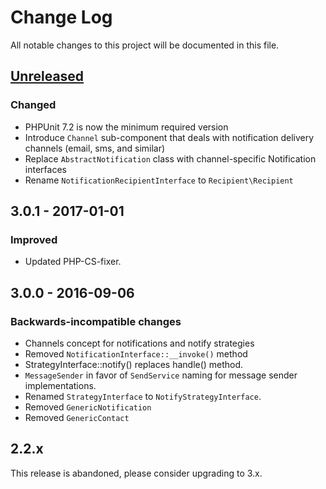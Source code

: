 # Change Log
All notable changes to this project will be documented in this file.

## [Unreleased][link-unreleased]

### Changed
- PHPUnit 7.2 is now the minimum required version
- Introduce `Channel` sub-component that deals with notification delivery channels (email, sms, and similar)
- Replace `AbstractNotification` class with channel-specific Notification interfaces
- Rename `NotificationRecipientInterface` to `Recipient\Recipient`

## 3.0.1 - 2017-01-01
### Improved
- Updated PHP-CS-fixer.

## 3.0.0 - 2016-09-06
### Backwards-incompatible changes
- Channels concept for notifications and notify strategies
- Removed `NotificationInterface::__invoke()` method
- StrategyInterface::notify() replaces handle() method.
- `MessageSender` in favor of `SendService` naming for message sender implementations.
- Renamed `StrategyInterface` to `NotifyStrategyInterface`.
- Removed `GenericNotification`
- Removed `GenericContact`

## 2.2.x
This release is abandoned, please consider upgrading to 3.x.


[link-unreleased]: https://github.com/nikolaposa/rate-limit/compare/3.0.1...HEAD
